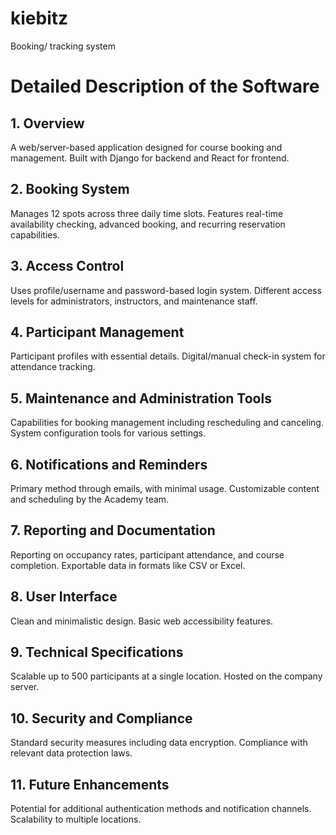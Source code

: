 # kiebitz
Booking/ tracking system 


# Detailed Description of the Software

## 1. Overview
A web/server-based application designed for course booking and management.
Built with Django for backend and React for frontend.


## 2. Booking System
Manages 12 spots across three daily time slots.
Features real-time availability checking, advanced booking, and recurring reservation capabilities.


## 3. Access Control
Uses profile/username and password-based login system.
Different access levels for administrators, instructors, and maintenance staff.


## 4. Participant Management
Participant profiles with essential details.
Digital/manual check-in system for attendance tracking.


## 5. Maintenance and Administration Tools
Capabilities for booking management including rescheduling and canceling.
System configuration tools for various settings.


## 6. Notifications and Reminders
Primary method through emails, with minimal usage.
Customizable content and scheduling by the Academy team.


## 7. Reporting and Documentation
Reporting on occupancy rates, participant attendance, and course completion.
Exportable data in formats like CSV or Excel.


## 8. User Interface
Clean and minimalistic design.
Basic web accessibility features.


## 9. Technical Specifications
Scalable up to 500 participants at a single location.
Hosted on the company server.


## 10. Security and Compliance
Standard security measures including data encryption.
Compliance with relevant data protection laws.


## 11. Future Enhancements
Potential for additional authentication methods and notification channels.
Scalability to multiple locations.
